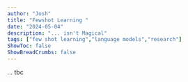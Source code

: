 ```yaml
---
author: "Josh"
title: "Fewshot Learning "
date: "2024-05-04"
description: "... isn't Magical"
tags: ["few shot learning","language models","research"]
ShowToc: false
ShowBreadCrumbs: false
---
```


... tbc